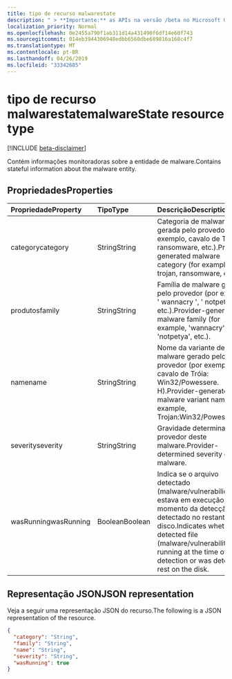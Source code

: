 ```yaml
---
title: tipo de recurso malwarestate
description: " > **Importante:** as APIs na versão /beta no Microsoft Graph estão em visualização e sujeitas a alterações. Não há suporte para o uso dessas APIs em aplicativos de produção."
localization_priority: Normal
ms.openlocfilehash: 0e2455a790f1ab311d14a431490f6df14e60f743
ms.sourcegitcommit: 014eb3944306948edbb6560dbe689816a168c4f7
ms.translationtype: MT
ms.contentlocale: pt-BR
ms.lasthandoff: 04/26/2019
ms.locfileid: "33342685"
---
```

# <a name="malwarestate-resource-type"></a><span data-ttu-id="bba1b-104">tipo de recurso malwarestate</span><span class="sxs-lookup"><span data-stu-id="bba1b-104">malwareState resource type</span></span>

 [!INCLUDE [beta-disclaimer](../../includes/beta-disclaimer.md)]

<span data-ttu-id="bba1b-105">Contém informações monitoradoras sobre a entidade de malware.</span><span class="sxs-lookup"><span data-stu-id="bba1b-105">Contains stateful information about the malware entity.</span></span>

## <a name="properties"></a><span data-ttu-id="bba1b-106">Propriedades</span><span class="sxs-lookup"><span data-stu-id="bba1b-106">Properties</span></span>

| <span data-ttu-id="bba1b-107">Propriedade</span><span class="sxs-lookup"><span data-stu-id="bba1b-107">Property</span></span>   | <span data-ttu-id="bba1b-108">Tipo</span><span class="sxs-lookup"><span data-stu-id="bba1b-108">Type</span></span>|<span data-ttu-id="bba1b-109">Descrição</span><span class="sxs-lookup"><span data-stu-id="bba1b-109">Description</span></span>|
|:---------------|:--------|:----------|
|<span data-ttu-id="bba1b-110">category</span><span class="sxs-lookup"><span data-stu-id="bba1b-110">category</span></span>|<span data-ttu-id="bba1b-111">String</span><span class="sxs-lookup"><span data-stu-id="bba1b-111">String</span></span>|<span data-ttu-id="bba1b-112">Categoria de malware gerada pelo provedor (por exemplo, cavalo de Tróia, ransomware, etc.).</span><span class="sxs-lookup"><span data-stu-id="bba1b-112">Provider-generated malware category (for example, trojan, ransomware, etc.).</span></span>|
|<span data-ttu-id="bba1b-113">produtos</span><span class="sxs-lookup"><span data-stu-id="bba1b-113">family</span></span>|<span data-ttu-id="bba1b-114">String</span><span class="sxs-lookup"><span data-stu-id="bba1b-114">String</span></span>|<span data-ttu-id="bba1b-115">Família de malware gerada pelo provedor (por exemplo, ' wannacry ', ' notpetya ', etc.).</span><span class="sxs-lookup"><span data-stu-id="bba1b-115">Provider-generated malware family (for example, 'wannacry', 'notpetya', etc.).</span></span>|
|<span data-ttu-id="bba1b-116">name</span><span class="sxs-lookup"><span data-stu-id="bba1b-116">name</span></span>|<span data-ttu-id="bba1b-117">String</span><span class="sxs-lookup"><span data-stu-id="bba1b-117">String</span></span>|<span data-ttu-id="bba1b-118">Nome da variante de malware gerado pelo provedor (por exemplo, cavalo de Tróia: Win32/Powessere. H).</span><span class="sxs-lookup"><span data-stu-id="bba1b-118">Provider-generated malware variant name (for example, Trojan:Win32/Powessere.H).</span></span>|
|<span data-ttu-id="bba1b-119">severity</span><span class="sxs-lookup"><span data-stu-id="bba1b-119">severity</span></span>|<span data-ttu-id="bba1b-120">String</span><span class="sxs-lookup"><span data-stu-id="bba1b-120">String</span></span>|<span data-ttu-id="bba1b-121">Gravidade determinada pelo provedor deste malware.</span><span class="sxs-lookup"><span data-stu-id="bba1b-121">Provider-determined severity of this malware.</span></span>|
|<span data-ttu-id="bba1b-122">wasRunning</span><span class="sxs-lookup"><span data-stu-id="bba1b-122">wasRunning</span></span>|<span data-ttu-id="bba1b-123">Boolean</span><span class="sxs-lookup"><span data-stu-id="bba1b-123">Boolean</span></span>|<span data-ttu-id="bba1b-124">Indica se o arquivo detectado (malware/vulnerabilidade) estava em execução no momento da detecção ou foi detectado no restante do disco.</span><span class="sxs-lookup"><span data-stu-id="bba1b-124">Indicates whether the detected file (malware/vulnerability) was running at the time of detection or was detected at rest on the disk.</span></span>|

## <a name="json-representation"></a><span data-ttu-id="bba1b-125">Representação JSON</span><span class="sxs-lookup"><span data-stu-id="bba1b-125">JSON representation</span></span>

<span data-ttu-id="bba1b-126">Veja a seguir uma representação JSON do recurso.</span><span class="sxs-lookup"><span data-stu-id="bba1b-126">The following is a JSON representation of the resource.</span></span>

<!-- {
  "blockType": "resource",
  "optionalProperties": [

  ],
  "@odata.type": "microsoft.graph.malwareState"
}-->

```json
{
  "category": "String",
  "family": "String",
  "name": "String",
  "severity": "String",
  "wasRunning": true
}

```

<!-- uuid: 8fcb5dbc-d5aa-4681-8e31-b001d5168d79
2015-10-25 14:57:30 UTC -->
<!--
{
  "type": "#page.annotation",
  "description": "malwareState resource",
  "keywords": "",
  "section": "documentation",
  "tocPath": "",
  "suppressions": []
}
-->
